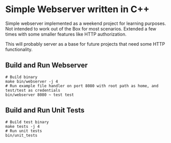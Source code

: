 # Simple Webserver written in C++

Simple webserver implemented as a weekend project for learning purposes. Not intended to work out of the Box for most scenarios. Extended a few times with some smaller features like HTTP authorization. 

This will probably server as a base for future projects that need some HTTP functionality. 

## Build and Run Webserver

```
# Build binary
make bin/webserver -j 4
# Run example file handler on port 8080 with root path as home, and test/test as credentials
bin/webserver 8080 ~ test test
```

## Build and Run Unit Tests

```
# Build test binary
make tests -j 4
# Run unit tests
bin/unit_tests
```
